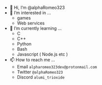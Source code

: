 - 👋 Hi, I’m @alphaRomeo323
- 👀 I’m interested in ...
  - games
  - Web services
- 🌱 I’m currently learning ...
  - C
  - C++
  - Python
  - Bash
  - Javascript ( Node.js etc )
- 📫 How to reach me ...
  - Email `alpharomeo323dev@protonmail.com`
  - Twitter `@alphaRomeo323`
  - Discord `alumi_trioxide`
<!---
alphaRomeo323/alphaRomeo323 is a ✨ special ✨ repository because its `README.md` (this file) appears on your GitHub profile.
You can click the Preview link to take a look at your changes.
--->
